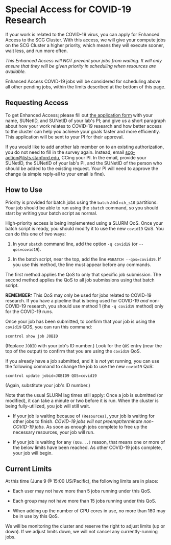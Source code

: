 # Special Access for COVID-19 Research

If your work is related to the COVID-19 virus, you can apply for Enhanced
Access to the SCG Cluster.  With this access, we will give your compute jobs on
the SCG Cluster a higher priority, which means they will execute sooner, wait
less, and run more often.

*This Enhanced Access will NOT prevent your jobs from waiting. It will only
ensure that they will be given priority in scheduling when resources are
available.*

Enhanced Access COVID-19 jobs will be considered for scheduling above all other
pending jobs, within the limits described at the bottom of this page.

## Requesting Access

To get Enhanced Access; please fill out [the application
form](https://bit.ly/GBSC-COVID-19) with your name, SUNetID, and SUNetID of
your lab's PI; and give us a short paragraph about how your work relates to
COVID-19 research and how better access to the cluster can help you achieve
your goals faster and more efficiently. This application will be sent to your
PI for their approval.

If you would like to add another lab member on to an existing authorization,
you do not need to fill in the survey again.  Instead, email
[scg-action@lists.stanford.edu](mailto:scg-action@lists.stanford.edu), CCing
your PI.  In the email, provide your SUNetID, the SUNetID of your lab's PI, and
the SUNetID of the person who should be added to the existing request.  Your PI
will need to approve the change (a simple reply-all to your email is fine).

## How to Use

Priority is provided for batch jobs using the `batch` and `nih_s10` partitions.
Your job should be able to run using the `sbatch` command, so you should start
by writing your batch script as normal.

High-priority access is being implemented using a SLURM QoS.  Once your batch
script is ready, you should modify it to use the new `covid19` QoS.  You can do
this one of two ways:

1. In your `sbatch` command line, add the option `-q covid19` (or `--qos=covid19`).

2. In the batch script, near the top, add the line `#SBATCH --qos=covid19`.
   If you use this method, the line must appear before any commands.

The first method applies the QoS to only that specific job submission.  The
second method applies the QoS to all job submissions using that batch script.

**REMEMBER:** This QoS may only be used for jobs related to COVID-19 research.
If you have a pipeline that is being used for COVID-19 *and* non-COVID-19
research, you should use method 1 (the `-q covid19` method) only for the
COVID-19 runs.

Once your job has been submitted, to confirm that your job is using the
`covid19` QOS, you can run this command:

~~~
scontrol show job JOBID
~~~

(Replace `JOBID` with your job's ID number.)  Look for the `QOS` entry (near
the top of the output) to confirm that you are using the `covid19` QoS.

If you already have a job submitted, and it is _not_ yet running, you can use the
following command to change the job to use the new `covid19` QoS:

~~~~
scontrol update jobid=JOBID9 QOS=covid19
~~~~

(Again, substitute your job's ID number.)

Note that the usual SLURM lag times still apply: Once a job is submitted (or
modified), it can take a minute or two before it is run.  When the cluster is
being fully-utilized, you job will still wait.

* If your job is waiting because of `(Resources)`, your job is waiting for
  other jobs to finish.  *COVID-19 jobs will not preempt/terminate non-COVID-19
  jobs.*  As soon as enough jobs complete to free up the necessary resources,
  your job will run.

* If your job is waiting for any `(QOS...)` reason, that means one or more of
  the below limits have been reached.  As other COVID-19 jobs complete, your
  job will begin.

## Current Limits

At this time (June 9 @ 15:00 US/Pacific), the following limits are in place:

* Each user may not have more than 5 jobs running under this QoS.

* Each group may not have more than 15 jobs running under this QoS.

* When adding up the number of CPU cores in use, no more than 180 may
  be in use by this QoS.

We will be monitoring the cluster and reserve the right to adjust limits (up
or down).  If we adjust limits down, we will not cancel any currently-running
jobs.
